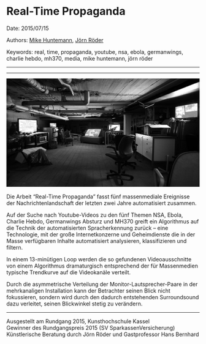 # Real-Time Propaganda

Date: 2015/07/15

Authors: [Mike Huntemann](http://www.mikehuntemann.de), [Jörn Röder](http://www.joernroeder.de)

Keywords: real, time, propaganda, youtube, nsa, ebola, germanwings, charlie hebdo, mh370, media, mike huntemann, jörn röder

---
---

![](real-time-propaganda.jpg)

Die Arbeit “Real-Time Propaganda” fasst fünf massenmediale Ereignisse der Nachrichtenlandschaft der letzten zwei Jahre automatisiert zusammen.

Auf der Suche nach Youtube-Videos zu den fünf Themen NSA, Ebola, Charlie Hebdo, Germanwings Absturz und MH370 greift ein Algorithmus auf die Technik der automatisierten Spracherkennung zurück – eine Technologie, mit der große Internetkonzerne und Geheimdienste die in der Masse verfügbaren Inhalte automatisiert analysieren, klassifizieren und filtern. 

In einem 13-minütigen Loop werden die so gefundenen Videoausschnitte von einem Algorithmus dramaturgisch entsprechend der für Massenmedien typische Trendkurve auf die Videokanäle verteilt. 

Durch die asymmetrische Verteilung der Monitor-Lautsprecher-Paare in der mehrkanaligen Installation kann der Betrachter seinen Blick nicht fokussieren, sondern wird durch den dadurch entstehenden Surroundsound dazu verleitet, seinen Blickwinkel stetig zu verändern.

---

Ausgestellt am Rundgang 2015, Kunsthochschule Kassel  
Gewinner des Rundgangspreis 2015 (SV SparkassenVersicherung)  
Künstlerische Beratung durch Jörn Röder und Gastprofessor Hans Bernhard
 
